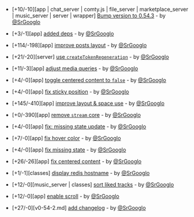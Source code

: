 * [+10/-10][app | chat_server | comty.js | file_server | marketplace_server | music_server | server | wrapper] [Bump version to 0.54.3](https://github.com/ragestudio/comty/commit/d7bf9cd28b034183daab2147fbd5af96b1d7f946) - by [@SrGooglo](https://github.com/srgooglo)

* [+3/-1][app] [added deps](https://github.com/ragestudio/comty/commit/8b42f06ebf6828bfbfbb6a8539e9f725b1a81be5) - by [@SrGooglo](https://github.com/srgooglo)

* [+114/-198][app] [improve posts layout](https://github.com/ragestudio/comty/commit/f038784e78782c7a6e969c52a10f2b5d081fcc40) - by [@SrGooglo](https://github.com/srgooglo)

* [+21/-20][server] [use `createTokenRegeneration`](https://github.com/ragestudio/comty/commit/d0003ca7f20b04639420dc0e1a5900d9423c900a) - by [@SrGooglo](https://github.com/srgooglo)

* [+11/-3][app] [adjust media queries](https://github.com/ragestudio/comty/commit/7d45d039e1cfb213f3def8cc53cae1ad9b9e5cea) - by [@SrGooglo](https://github.com/srgooglo)

* [+4/-0][app] [toggle centered content to `false`](https://github.com/ragestudio/comty/commit/9dc16e86b094b35a24a7ae96504d8f04b110773c) - by [@SrGooglo](https://github.com/srgooglo)

* [+4/-0][app] [fix sticky position](https://github.com/ragestudio/comty/commit/f324123f9a8b1f10020036c40a7047f3b5bae93e) - by [@SrGooglo](https://github.com/srgooglo)

* [+145/-410][app] [improve layout & space use](https://github.com/ragestudio/comty/commit/7e346ea2b135bd274c16f9f649cef17dfa132d65) - by [@SrGooglo](https://github.com/srgooglo)

* [+0/-390][app] [remove `stream` core](https://github.com/ragestudio/comty/commit/51a1cf44ca178ea6f839788de8e1106d841508f6) - by [@SrGooglo](https://github.com/srgooglo)

* [+4/-0][app] [fix: missing state update](https://github.com/ragestudio/comty/commit/07d09f5494c7e883b8cd853405c75d3735c3d9f5) - by [@SrGooglo](https://github.com/srgooglo)

* [+7/-0][app] [fix hover color](https://github.com/ragestudio/comty/commit/784d4778bc3bed9cbd187f5c2fb86e94b208de6e) - by [@SrGooglo](https://github.com/srgooglo)

* [+4/-0][app] [fix missing state](https://github.com/ragestudio/comty/commit/c8cd2913f35cb7e39c6cf89e78dc4c8b52484c3d) - by [@SrGooglo](https://github.com/srgooglo)

* [+26/-26][app] [fix centered content](https://github.com/ragestudio/comty/commit/0f48ea08b46589d52504ff7148ff0ee98d2a44bd) - by [@SrGooglo](https://github.com/srgooglo)

* [+1/-1][classes] [display redis hostname](https://github.com/ragestudio/comty/commit/2749db02dd8a94de071d23c87d2cd402b0333533) - by [@SrGooglo](https://github.com/srgooglo)

* [+12/-0][music_server | classes] [sort liked tracks](https://github.com/ragestudio/comty/commit/6f6ba973179441cb21d65dfba7b39b7beaf6b8c1) - by [@SrGooglo](https://github.com/srgooglo)

* [+12/-0][app] [enable scroll](https://github.com/ragestudio/comty/commit/451c8c057d7187f62993b6a8517b5ed7469b01ca) - by [@SrGooglo](https://github.com/srgooglo)

* [+27/-0][v0-54-2.md] [add changelog](https://github.com/ragestudio/comty/commit/483a02ba1a333196905a84c650140451217107ce) - by [@SrGooglo](https://github.com/srgooglo)